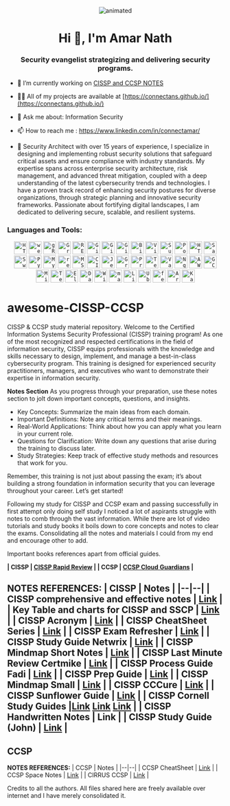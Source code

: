 <p align="center">
  <img src="https://user-images.githubusercontent.com/74038190/229223156-0cbdaba9-3128-4d8e-8719-b6b4cf741b67.gif" alt="animated" />
</p>
<h1 align="center">Hi 👋, I'm Amar Nath</h1>
<h3 align="center">Security evangelist strategizing and delivering security programs.</h3>

- 🔭 I’m currently working on [CISSP and CCSP NOTES](https://github.com/connectans/awesome-CISSP-CCSP)

- 👨‍💻 All of my projects are available at [https://connectans.github.io/](https://connectans.github.io/)

- 💬 Ask me about: Information Security

- 📫 How to reach me : https://www.linkedin.com/in/connectamar/

- 📄 Security Architect with over 15 years of experience, I specialize in designing and implementing robust security solutions that safeguard critical assets and ensure compliance with industry standards. My expertise spans across enterprise security architecture, risk management, and advanced threat mitigation, coupled with a deep understanding of the latest cybersecurity trends and technologies. I have a proven track record of enhancing security postures for diverse organizations, through strategic planning and innovative security frameworks. Passionate about fortifying digital landscapes, I am dedicated to delivering secure, scalable, and resilient systems.
<p align="left">
</p>

<h3 align="left">Languages and Tools:</h3>
<div align="center"> <code><img width="30" src="https://user-images.githubusercontent.com/25181517/192107854-765620d7-f909-4953-a6da-36e1ef69eea6.png" alt="HTTP" title="HTTP"/></code> <code><img width="30" src="https://user-images.githubusercontent.com/25181517/187070862-03888f18-2e63-4332-95fb-3ba4f2708e59.png" alt="websocket" title="websocket"/></code> <code><img width="30" src="https://user-images.githubusercontent.com/25181517/192107855-e669c777-9172-49c5-b7e0-404e29df0fee.png" alt="gRPC" title="gRPC"/></code> <code><img width="30" src="https://user-images.githubusercontent.com/25181517/192107856-aa92c8b1-b615-47c3-9141-ed0d29a90239.png" alt="GraphQL" title="GraphQL"/></code> <code><img width="30" src="https://user-images.githubusercontent.com/25181517/192107858-fe19f043-c502-4009-8c47-476fc89718ad.png" alt="REST" title="REST"/></code> <code><img width="30" src="https://user-images.githubusercontent.com/25181517/192108372-f71d70ac-7ae6-4c0d-8395-51d8870c2ef0.png" alt="Git" title="Git"/></code> <code><img width="30" src="https://user-images.githubusercontent.com/25181517/192108374-8da61ba1-99ec-41d7-80b8-fb2f7c0a4948.png" alt="GitHub" title="GitHub"/></code> <code><img width="30" src="https://user-images.githubusercontent.com/25181517/192108376-c675d39b-90f6-4073-bde6-5a9291644657.png" alt="GitLab" title="GitLab"/></code> <code><img width="30" src="https://user-images.githubusercontent.com/25181517/192108375-268c35e6-ab26-44b2-88bf-e3121a4e5083.png" alt="Bitbucket" title="Bitbucket"/></code> <code><img width="30" src="https://user-images.githubusercontent.com/25181517/192108891-d86b6220-e232-423a-bf5f-90903e6887c3.png" alt="Visual Studio Code" title="Visual Studio Code"/></code> <code><img width="30" src="https://user-images.githubusercontent.com/25181517/190887576-6653f877-8439-4521-82f3-403086ead892.png" alt="Sublime Text" title="Sublime Text"/></code> <code><img width="30" src="https://user-images.githubusercontent.com/25181517/192109061-e138ca71-337c-4019-8d42-4792fdaa7128.png" alt="Postman" title="Postman"/></code> <code><img width="30" src="https://user-images.githubusercontent.com/25181517/192158954-f88b5814-d510-4564-b285-dff7d6400dad.png" alt="HTML" title="HTML"/></code> <code><img width="30" src="https://user-images.githubusercontent.com/25181517/192158956-48192682-23d5-4bfc-9dfb-6511ade346bc.png" alt="Sass" title="Sass"/></code> <code><img width="30" src="https://user-images.githubusercontent.com/25181517/186711335-a3729606-5a78-4496-9a36-06efcc74f800.png" alt="Swagger" title="Swagger"/></code> <code><img width="30" src="https://user-images.githubusercontent.com/25181517/183423507-c056a6f9-1ba8-4312-a350-19bcbc5a8697.png" alt="Python" title="Python"/></code> <code><img width="30" src="https://user-images.githubusercontent.com/25181517/183896128-ec99105a-ec1a-4d85-b08b-1aa1620b2046.png" alt="MySQL" title="MySQL"/></code> <code><img width="30" src="https://user-images.githubusercontent.com/25181517/182884894-d3fa6ee0-f2b4-4960-9961-64740f533f2a.png" alt="redis" title="redis"/></code> <code><img width="30" src="https://github.com/marwin1991/profile-technology-icons/assets/19180175/3b371807-db7c-45b4-8720-c0cfc901680a" alt="MSSQL" title="MSSQL"/></code> <code><img width="30" src="https://user-images.githubusercontent.com/25181517/183868728-b2e11072-00a5-47e2-8a4e-4ebbb2b8c554.png" alt="CI/CD" title="CI/CD"/></code> <code><img width="30" src="https://user-images.githubusercontent.com/25181517/179090274-733373ef-3b59-4f28-9ecb-244bea700932.png" alt="Jenkins" title="Jenkins"/></code> <code><img width="30" src="https://user-images.githubusercontent.com/25181517/182534075-4962068b-4407-46c2-ac67-ddcb86af30cc.png" alt="Grafana" title="Grafana"/></code> <code><img width="30" src="https://user-images.githubusercontent.com/25181517/182534182-c510199a-7a4d-4084-96e3-e3db2251bbce.png" alt="Prometheus" title="Prometheus"/></code> <code><img width="30" src="https://user-images.githubusercontent.com/25181517/183345121-36788a6e-5462-424a-be67-af1ebeda79a2.png" alt="Terraform" title="Terraform"/></code> <code><img width="30" src="https://user-images.githubusercontent.com/25181517/183345124-0948a5e0-5326-495f-824f-b99d3aee5467.png" alt="Vault" title="Vault"/></code> <code><img width="30" src="https://user-images.githubusercontent.com/25181517/183345125-9a7cd2e6-6ad6-436f-8490-44c903bef84c.png" alt="Nginx" title="Nginx"/></code> <code><img width="30" src="https://user-images.githubusercontent.com/25181517/183896132-54262f2e-6d98-41e3-8888-e40ab5a17326.png" alt="AWS" title="AWS"/></code> <code><img width="30" src="https://user-images.githubusercontent.com/25181517/183911547-990692bc-8411-4878-99a0-43506cdb69cf.png" alt="GCP" title="GCP"/></code> <code><img width="30" src="https://user-images.githubusercontent.com/25181517/183911544-95ad6ba7-09bf-4040-ac44-0adafedb9616.png" alt="Microsoft Azure" title="Microsoft Azure"/></code> <code><img width="30" src="https://user-images.githubusercontent.com/25181517/223639822-2a01e63a-a7f9-4a39-8930-61431541bc06.png" alt="TensorFlow" title="TensorFlow"/></code> <code><img width="30" src="https://user-images.githubusercontent.com/25181517/183569191-f32cdf03-673f-4ae3-809b-3a8b376bb8a2.png" alt="Elasticsearch" title="Elasticsearch"/></code> <code><img width="30" src="https://user-images.githubusercontent.com/25181517/197845567-86a09ca9-d96f-42c4-9ab1-8bce95ab000d.png" alt="Databricks" title="Databricks"/></code> <code><img width="30" src="https://user-images.githubusercontent.com/25181517/186884150-05e9ff6d-340e-4802-9533-2c3f02363ee3.png" alt="Windows" title="Windows"/></code> <code><img width="30" src="https://user-images.githubusercontent.com/25181517/186884152-ae609cca-8cf1-4175-8d60-1ce1fa078ca2.png" alt="macOS" title="macOS"/></code> <code><img width="30" src="https://github.com/marwin1991/profile-technology-icons/assets/76662862/2481dc48-be6b-4ebb-9e8c-3b957efe69fa" alt="Linux" title="Linux"/></code> <code><img width="30" src="https://user-images.githubusercontent.com/25181517/186884153-99edc188-e4aa-4c84-91b0-e2df260ebc33.png" alt="Ubuntu" title="Ubuntu"/></code> <code><img width="30" src="https://user-images.githubusercontent.com/25181517/186885787-4011a347-1f68-472c-bf8b-31ed1bb4f8ce.png" alt="fedora" title="fedora"/></code> <code><img width="30" src="https://user-images.githubusercontent.com/25181517/186884156-e63da389-f3e1-4dca-a6c1-d76e886ba22a.png" alt="Arch Linux" title="Arch Linux"/></code> <code><img width="30" src="https://github.com/user-attachments/assets/4cf282d2-b46f-43b7-aab6-19604cc5a683" alt="Kali Linux" title="Kali Linux"/></code> </div></p>

# awesome-CISSP-CCSP
CISSP & CCSP study material repository.
Welcome to the Certified Information Systems Security Professional (CISSP) training program! As one of the most recognized and respected certifications in the field of information security, CISSP equips professionals with the knowledge and skills necessary to design, implement, and manage a best-in-class cybersecurity program. This training is designed for experienced security practitioners, managers, and executives who want to demonstrate their expertise in information security.

**Notes Section**
As you progress through your preparation, use these notes section to jolt down important concepts, questions, and insights. 

 - Key Concepts: Summarize the main ideas from each domain. 
 - Important Definitions: Note any critical terms and their meanings. 
 - Real-World Applications: Think about how you can apply what you learn in your current role. 
 - Questions for Clarification: Write    down any questions that arise during the training to discuss later.      
 - Study Strategies: Keep track of effective study methods and resources    that work for you.

Remember, this training is not just about passing the exam; it’s about building a strong foundation in information security that you can leverage throughout your career. Let’s get started!

Following my study for CISSP and CCSP exam and passing successfully in first attempt only doing self study I noticed a lot of aspirants struggle with notes to comb through the vast information. While there are lot of video tutorials and study books it boils down to core concepts and notes to clear the exams. Consolidating all the notes and materials I could from my end and encourage other to add.

Important books references apart from official guides.

**| CISSP | [CISSP Rapid Review](https://www.flipkart.com/cissp-rapid-review/p/itme8n8p5tfve4kf) | 
 | **CCSP** | [**CCSP Cloud Guardians**](https://www.amazon.in/CCSP-Cloud-Guardians-Certified-Professional-ebook/dp/B08WPFF25F) |**

**NOTES REFERENCES:**
| CISSP | Notes |
|--|--|
| CISSP comprehensive and effective notes | [Link](https://github.com/amar3181/awesome-CISSP/files/7920220/CBK.v1.0.pdf) |
| Key Table and charts for CISSP and SSCP | [Link](https://github.com/amar3181/awesome-CISSP/files/7920271/Key.Tables.Charts.and.Flows.for.SSCP._.CISSP.pdf) |
| CISSP Acronym | [Link](https://github.com/amar3181/awesome-CISSP/files/7920272/CISSP.ACRONYM.Edge.pdf) |
| CISSP CheatSheet Series | [Link](https://github.com/amar3181/awesome-CISSP/files/7920273/CISSP.Cheat.Sheet.Series.pdf) |
| CISSP Exam Refresher | [Link](https://github.com/amar3181/awesome-CISSP/files/7920274/CISSP.Exam.Refresh.Guide.pdf) |
| CISSP Study Guide Netwrix | [Link](https://github.com/amar3181/awesome-CISSP/files/7920276/CISSP.Exam.Study.Guide.-1.pdf) |
| CISSP Mindmap Short Notes | [Link](https://github.com/amar3181/awesome-CISSP/files/7920277/CISSP.In-Short.pdf) |
| CISSP Last Minute Review Certmike | [Link](https://github.com/amar3181/awesome-CISSP/files/7920278/CISSP.Last.Minute.Review.By.-.Certmike.pdf) |
| CISSP Process Guide Fadi | [Link](https://github.com/amar3181/awesome-CISSP/files/7920280/CISSP.Process.Guide.pdf) |
| CISSP Prep Guide | [Link](https://github.com/amar3181/awesome-CISSP/files/7920281/CISSP.Study.Notes.pdf) |
| CISSP Mindmap Small | [Link](https://github.com/amar3181/awesome-CISSP/files/7920284/CISSP.pdf) |
| CISSP CCCure | [Link](https://github.com/amar3181/awesome-CISSP/files/7920287/The-CCCure-CISSP-2021-CBK-Update.pdf) |
| CISSP Sunflower Guide | [Link](https://github.com/connectans/awesome-CISSP-CCSP/blob/main/asset/The%20sunflower%20CISSP%20Summary%20Version%202.0.pdf) |
| CISSP Cornell Study Guides |[Link](https://github.com/connectans/awesome-CISSP-CCSP/blob/main/asset/Cissp%20Cornell%20Notes%20Domain%201%20.pdf) [Link](https://github.com/connectans/awesome-CISSP-CCSP/blob/main/asset/CISSP%20Cornell%20Notes%20Domain%202.pdf) [Link](https://github.com/connectans/awesome-CISSP-CCSP/blob/main/asset/CISSP%20Cornell%20Notes%20Domain%203.pdf)  |
| CISSP Handwritten Notes | Link |
| CISSP Study Guide (John) | [Link](https://github.com/connectans/awesome-CISSP-CCSP/blob/main/asset/CISSP%20Study%20Guide.pdf) |
-----------------
## CCSP
**NOTES REFERENCES:**
| CCSP | Notes |
|--|--|
| CCSP CheatSheet | [Link](https://github.com/amar3181/awesome-CISSP/files/7920302/CCSP.cheatsheets.04-2021.pdf) |
| CCSP Space Notes | [Link](https://github.com/amar3181/awesome-CISSP/files/7920303/CCSP_Spaces_Notes.pdf) |
| CIRRUS CCSP | [Link](https://github.com/amar3181/awesome-CISSP/files/7920300/CIRRUS-8000-ft-of-CCSP-Course.pdf) |

Credits to all the authors. All files shared here are freely available over internet and I have merely consolidated it.
